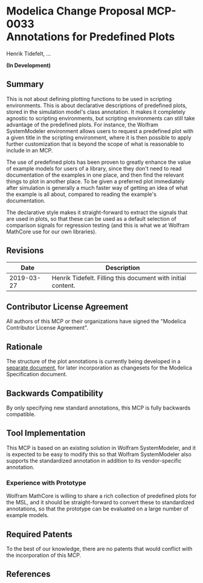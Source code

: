 # Modelica Change Proposal MCP-0033<br/>Annotations for Predefined Plots
Henrik Tidefelt, …

**(In Development)**

## Summary
This is not about defining plotting functions to be used in scripting environments.  This is about declarative descriptions of predefined plots, stored in the simulation model's class annotation.  It makes it completely agnostic to scripting environments, but scripting environments can still take advantage of the predefined plots.  For instance, the Wolfram SystemModeler environment allows users to request a predefined plot with a given title in the scripting environment, where it is then possible to apply further customization that is beyond the scope of what is reasonable to include in an MCP.

The use of predefined plots has been proven to greatly enhance the value of example models for users of a library, since they don't need to read documentation of the examples in one place, and then find the relevant things to plot in another place.  To be given a preferred plot immediately after simulation is generally a much faster way of getting an idea of what the example is all about, compared to reading the example's documentation.

The declarative style makes it straight-forward to extract the signals that are used in plots, so that these can be used as a default selection of comparison signals for regression testing (and this is what we at Wolfram MathCore use for our own libraries).

## Revisions
| Date | Description |
| --- | --- |
| 2019-03-27 | Henrik Tidefelt. Filling this document with initial content. |

## Contributor License Agreement
All authors of this MCP or their organizations have signed the "Modelica Contributor License Agreement".

## Rationale
The structure of the plot annotations is currently being developed in a [separate document](predefined-plots.md), for later incorporation as changesets for the Modelica Specification document.

## Backwards Compatibility
By only specifying new standard annotations, this MCP is fully backwards compatible.

## Tool Implementation
This MCP is based on an existing solution in Wolfram SystemModeler, and it is expected to be easy to modify this so that Wolfram SystemModeler also supports the standardized annotation in addition to its vendor-specific annotation.

### Experience with Prototype
Wolfram MathCore is willing to share a rich collection of predefined plots for the MSL, and it should be straight-forward to convert these to standardized annotations, so that the prototype can be evaluated on a large number of example models.

## Required Patents
To the best of our knowledge, there are no patents that would conflict with the incorporation of this MCP.

## References
